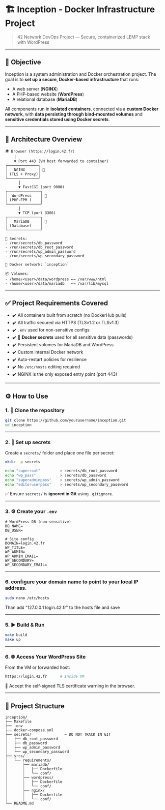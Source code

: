 
# 🏗️ Inception - Docker Infrastructure Project

> 42 Network DevOps Project — Secure, containerized LEMP stack with WordPress

---

## 📌 Objective

Inception is a system administration and Docker orchestration project. The goal is to **set up a secure, Docker-based infrastructure** that runs:

* A web server (**NGINX**)
* A PHP-based website (**WordPress**)
* A relational database (**MariaDB**)

All components run in **isolated containers**, connected via a **custom Docker network**, with **data persisting through bind-mounted volumes** and **sensitive credentials stored using Docker secrets**.

---

## 🧱 Architecture Overview

```
🌍 Browser (https://login.42.fr)
    │
    ▼ Port 443 (VM host forwarded to container)
┌──────────────┐
│   NGINX      │ 🐳
│ (TLS + Proxy)│
└──────────────┘
      │
      ▼ FastCGI (port 9000)
┌───────────────┐
│  WordPress    │ 🐳
│ (PHP-FPM )    │
└───────────────┘
      │
      ▼ TCP (port 3306)
┌───────────────┐
│   MariaDB     │ 🐳
│ (Database)    │
└───────────────┘

🔐 Secrets:
- /run/secrets/db_password
- /run/secrets/db_root_password
- /run/secrets/wp_admin_password
- /run/secrets/wp_secondary_password

🔗 Docker network: `inception`

📦 Volumes:
- /home/<user>/data/wordpress ←→ /var/www/html
- /home/<user>/data/mariadb   ←→ /var/lib/mysql
```

---

## ✅ Project Requirements Covered

* ✔️ All containers built from scratch (no DockerHub pulls)
* ✔️ All traffic secured via HTTPS (TLSv1.2 or TLSv1.3)
* ✔️ `.env` used for non-sensitive configs
* ✔️ 🔐 **Docker secrets** used for all sensitive data (passwords)
* ✔️ Persistent volumes for MariaDB and WordPress
* ✔️ Custom internal Docker network
* ✔️ Auto-restart policies for resilience
* ✔️ No `/etc/hosts` editing required
* ✔️ NGINX is the only exposed entry point (port 443)

---

## ⚙️ How to Use

### 1. 📁 Clone the repository

```bash
git clone https://github.com/yourusername/inception.git
cd inception
```

---

### 2. 🔐 Set up secrets

Create a `secrets/` folder and place one file per secret:

```bash
mkdir -p secrets

echo "superroot"         > secrets/db_root_password
echo "wp_pass"           > secrets/db_password
echo "superadminpass"    > secrets/wp_admin_password
echo "editoruserpass"    > secrets/wp_secondary_password
```

✅ Ensure `secrets/` is **ignored in Git** using `.gitignore`.

---

### 3. ⚙️ Create your `.env`

```dotenv
# WordPress DB (non-sensitive)
DB_NAME=
DB_USER=

# Site config
DOMAIN=login.42.fr
WP_TITLE=
WP_ADMIN=
WP_ADMIN_EMAIL=
WP_SECONDARY=
WP_SECONDARY_EMAIL=
```

---
### 6. configure your domain name to point to your local IP address.
```bash
sudo nano /etc/hosts
```
Than add "127.0.0.1          login.42.fr" to the hosts file and save

---

### 5. ▶️ Build & Run

```bash
make build
make up
```

---

### 6. 🌐 Access Your WordPress Site

From the VM or forwarded host:

```bash
https://login.42.fr      # Inside VM
```
🔐 Accept the self-signed TLS certificate warning in the browser.

---

## 📁 Project Structure

```
inception/
├── Makefile
├── .env
├── docker-compose.yml
├── secrets/               ← DO NOT TRACK IN GIT
│   ├── db_root_password
│   ├── db_password
│   ├── wp_admin_password
│   └── wp_secondary_password
├── srcs/
│   └── requirements/
│       ├── mariadb/
│       │   ├── Dockerfile
│       │   └── conf/
│       ├── wordpress/
│       │   ├── Dockerfile
│       │   └── conf/
│       ├── nginx/
│       │   ├── Dockerfile
│       │   └── conf/
└── README.md
```


